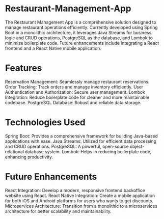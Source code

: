 # Restaurant-Management-App
The Restaurant Management App is a comprehensive solution designed to manage restaurant operations efficiently. Currently developed using Spring Boot in a monolithic architecture, it leverages Java Streams for business logic and CRUD operations, PostgreSQL as the database, and Lombok to minimize boilerplate code. Future enhancements include integrating a React frontend and a React Native mobile application.

# Features #
Reservation Management: Seamlessly manage restaurant reservations.
Order Tracking: Track orders and manage inventory efficiently.
User Authentication and Authorization: Secure user management.
Lombok Integration: Reduce boilerplate code for cleaner and more maintainable codebase.
PostgreSQL Database: Robust and reliable data storage.


# Technologies Used #
Spring Boot: Provides a comprehensive framework for building Java-based applications with ease.
Java Streams: Utilized for efficient data processing and CRUD operations.
PostgreSQL: A powerful, open-source object-relational database system.
Lombok: Helps in reducing boilerplate code, enhancing productivity.


# Future Enhancements # 
React Integration: Develop a modern, responsive frontend backoffice website using React.
React Native Integration: Create a mobile application for both iOS and Android platforms for users who wants to get discounts.
Microservices Architecture: Transition from a monolithic to a microservices architecture for better scalability and maintainability.

